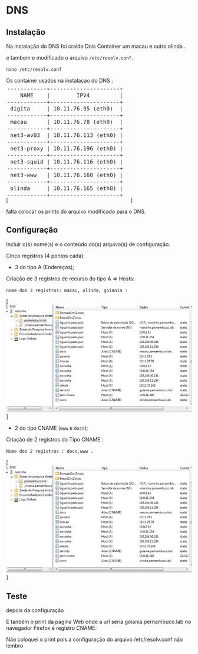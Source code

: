 # DNS

## Instalação

Na instalação do DNS foi craido Dois Container um macau e outro olinda .

e tambem e modificado o arquivo `/etc/resolv.conf.`

`nano /etc/resolv.conf`

Os container usados na instalaçao do DNS :

[![Container](../../Imagens/DNS/Container.png)]

falta colocar os  prints do arquivo modificado para o DNS.

## Configuração

Incluir o(s) nome(s) e o conteúdo do(s) arquivo(s) de configuração.

Cinco registros (4 pontos cada):

- 3 do tipo A (Endereços);

Criação de 3 registros de recurso do tipo A => Hosts:

`nome dos 3 registros: macau, olinda, goiania :`

[![Container](../../Imagens/DNS/Dns.png)]


- 2 do tipo CNAME (`www` e `docs`);

Criação de 2 registros do Tipo CNAME :

`Nome dos 2 registros : docs,www .`

[![Container](../../Imagens/DNS/Dns.png)]

## Teste

depois da configuração 

E tanbém o print da pagina Web onde a url seria goiania.pernambuco.lab no navegador Firefox é registro CNAME:

Não coloquei o print pois a configuração do arquivo /etc/resolv.conf não lembro 

